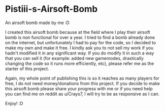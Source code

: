 # Pistiii-s-Airsoft-Bomb
An airsoft bomb made by me :D

I created this airsoft bomb because at the field where I play their airsoft bomb is non functional for over a year.
I tried to find a bomb already done on the internet, but unfortunately I had to pay for the code, so I decided to make my own and make it free.
I kindly ask you to not sell my work if you hadn't modified it in any significant way.
If you do modify it in such a way that you can sell it (for example: added new gamemodes, drastically changing the code so it runs more efficiently, etc),
please refer me as the starter of this project.

Again, my whole point of publishing this is so it reaches as many players for free, I do not need money/donations from this project.
If you decide to make this airsoft bomb please share your progress with me or if you need help you can find me on reddit as u/Crays7, I will try to be as responsive as I can.

Enjoy! :D
